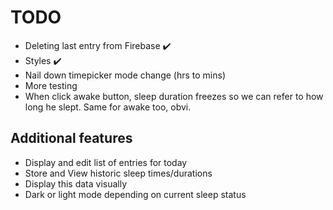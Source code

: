 # TODO

-   Deleting last entry from Firebase ✔️
-   Styles ✔️
-   Nail down timepicker mode change (hrs to mins)
-   More testing
-   When click awake button, sleep duration freezes so we can refer to how long he slept. Same for awake too, obvi.

## Additional features

-   Display and edit list of entries for today
-   Store and View historic sleep times/durations
-   Display this data visually
-   Dark or light mode depending on current sleep status
